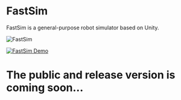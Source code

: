 # FastSim
FastSim is a general-purpose robot simulator based on Unity.

![FastSim](https://github.com/ZJU-FAST-Lab/FastSim/assets/6995118/6095d63e-0f4d-403b-8561-7c483d4ea5b0)

[![FastSim Demo](https://i.ytimg.com/vi/XuLzabTaJpM/hqdefault.jpg)](https://youtu.be/XuLzabTaJpM "FastSim Demo")

# The public and release version is coming soon...
